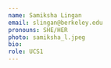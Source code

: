 ```yaml
---
name: Samiksha Lingan
email: slingan@berkeley.edu
pronouns: SHE/HER
photo: samiksha_l.jpeg
bio:
role: UCS1
---
```

